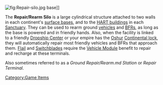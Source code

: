 ![](Repair-silo.md.jpg "fig:Repair-silo.jpg") base\]\]

The **Repair/Rearm Silo** is a large cylindrical structure attached to
two walls in each continent's [surface
bases](Facilities.md#Surface_Bases), and to the [HART
buildings](HART_building.md) in each
[Sanctuary](Sanctuary.md). They can be used to rearm ground
[vehicles](Vehicle.md) and [BFRs](BattleFrame_Robotics.md), as long as
the base is powered and in friendly hands. Also, when the facility is
linked to a friendly [Dropship Center](Dropship_Center.md) or
your empire has the [Oshur](Oshur.md) [Continental
lock](Continental_lock.md), they will automatically repair most
friendly vehicles and BFRs that approach them. [Flail](Flail.md)
and [Switchblades](Switchblade.md) require the [Vehicle
Module](Vehicle_Module.md) benefit to repair and recharge at
these terminals.

Also sometimes referred to as a _Ground Repair/Rearm.md Station_ or _Repair
Terminal_.

[Category:Game Items](Category:Game_Items.md)
